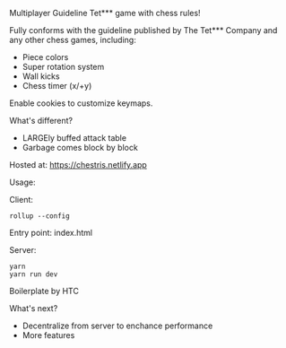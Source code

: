 Multiplayer Guideline Tet*** game with chess rules!

Fully conforms with the guideline published by The Tet*** Company and any other chess games, including: 

- Piece colors
- Super rotation system
- Wall kicks
- Chess timer (x/+y)

Enable cookies to customize keymaps.

What's different?

- LARGEly buffed attack table
- Garbage comes block by block

Hosted at: https://chestris.netlify.app

Usage:

Client: 
```
rollup --config
```
Entry point: index.html

Server:
```
yarn
yarn run dev
```

Boilerplate by HTC

What's next?
- Decentralize from server to enchance performance
- More features
